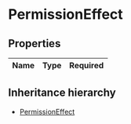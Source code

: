 

# PermissionEffect

## Properties

Name | Type | Required
-------- | -------- | --------




## Inheritance hierarchy


* [PermissionEffect](PermissionEffect.md)
